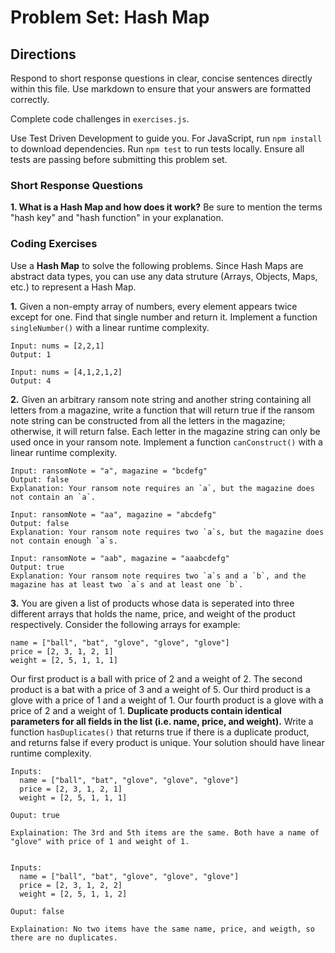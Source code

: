 # Problem Set: Hash Map

## Directions
Respond to short response questions in clear, concise sentences directly within this file. Use markdown to ensure that your answers are formatted correctly.

Complete code challenges in `exercises.js`. 

Use Test Driven Development to guide you. For JavaScript, run `npm install` to download dependencies. Run `npm test` to run tests locally. Ensure all tests are passing before submitting this problem set.

### Short Response Questions

**1. What is a Hash Map and how does it work?** Be sure to mention the terms "hash key" and "hash function" in your explanation.

### Coding Exercises

Use a **Hash Map** to solve the following problems. Since Hash Maps are abstract data types, you can use any data struture (Arrays, Objects, Maps, etc.) to represent a Hash Map.

**1.** Given a non-empty array of numbers, every element appears twice except for one. Find that single number and return it. Implement a function `singleNumber()` with a linear runtime complexity.

```
Input: nums = [2,2,1]
Output: 1

Input: nums = [4,1,2,1,2]
Output: 4
```

**2.** Given an arbitrary ransom note string and another string containing all letters from a magazine, write a function that will return true if the ransom note string can be constructed from all the letters in the magazine; otherwise, it will return false. Each letter in the magazine string can only be used once in your ransom note. Implement a function `canConstruct()` with a linear runtime complexity.

```
Input: ransomNote = "a", magazine = "bcdefg"
Output: false
Explanation: Your ransom note requires an `a`, but the magazine does not contain an `a`.

Input: ransomNote = "aa", magazine = "abcdefg"
Output: false
Explanation: Your ransom note requires two `a`s, but the magazine does not contain enough `a`s.

Input: ransomNote = "aab", magazine = "aaabcdefg"
Output: true
Explanation: Your ransom note requires two `a`s and a `b`, and the magazine has at least two `a`s and at least one `b`.
```

**3.** You are given a list of products whose data is seperated into three different arrays that holds the name, price, and weight of the product respectively. Consider the following arrays for example: 
```
name = ["ball", "bat", "glove", "glove", "glove"]
price = [2, 3, 1, 2, 1]
weight = [2, 5, 1, 1, 1]
```
Our first product is a ball with price of 2 and a weight of 2. The second product is a bat with a price of 3 and a weight of 5. Our third product is a glove with a price of 1 and a weight of 1. Our fourth product is a glove with a price of 2 and a weight of 1. **Duplicate products contain identical parameters for all fields in the list (i.e. name, price, and weight).** Write a function `hasDuplicates()` that returns true if there is a duplicate product, and returns false if every product is unique. Your solution should have linear runtime complexity.

```
Inputs: 
  name = ["ball", "bat", "glove", "glove", "glove"]
  price = [2, 3, 1, 2, 1]
  weight = [2, 5, 1, 1, 1]

Ouput: true

Explaination: The 3rd and 5th items are the same. Both have a name of "glove" with price of 1 and weight of 1. 


Inputs: 
  name = ["ball", "bat", "glove", "glove", "glove"]
  price = [2, 3, 1, 2, 2]
  weight = [2, 5, 1, 1, 2]

Ouput: false

Explaination: No two items have the same name, price, and weigth, so there are no duplicates. 
```

